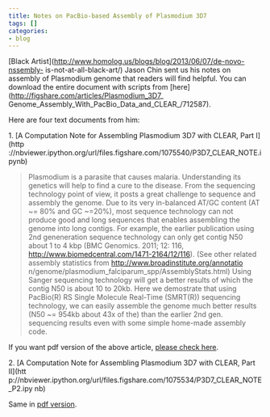 ```yaml
---
title: Notes on PacBio-based Assembly of Plasmodium 3D7
tags: []
categories:
- blog
---
```

[Black Artist](http://www.homolog.us/blogs/blog/2013/06/07/de-novo-nssembly-
is-not-at-all-black-art/) Jason Chin sent us his notes on assembly of
Plasmodium genome that readers will find helpful. You can download the entire
document with scripts from [here](http://figshare.com/articles/Plasmodium_3D7_
Genome_Assembly_With_PacBio_Data_and_CLEAR_/712587).
<!--more-->

Here are four text documents from him:

1\. [A Computation Note for Assembling Plasmodium 3D7 with CLEAR, Part I](http
://nbviewer.ipython.org/url/files.figshare.com/1075540/P3D7_CLEAR_NOTE.ipynb)

> Plasmodium is a parasite that causes malaria. Understanding its genetics
will help to find a cure to the disease. From the sequencing technology point
of view, it posts a great challenge to sequence and assembly the genome. Due
to its very in-balanced AT/GC content (AT ~= 80% and GC ~=20%), most sequence
technology can not produce good and long sequences that enables assembling the
genome into long contigs. For example, the earlier publication using 2nd
geneneration sequence technology can only get contig N50 about 1 to 4 kbp (BMC
Genomics. 2011; 12: 116, http://www.biomedcentral.com/1471-2164/12/116). (See
other related assembly statistics from http://www.broadinstitute.org/annotatio
n/genome/plasmodium_falciparum_spp/AssemblyStats.html) Using Sanger sequencing
technology will get a better results of which the contig N50 is about 10 to
20kb. Here we demostrate that using PacBio(R) RS Single Molecule Real-Time
(SMRT(R)) sequencing technology, we can easily assemble the genome much better
results (N50 ~= 954kb about 43x of the) than the earlier 2nd gen. sequencing
results even with some simple home-made assembly code.

If you want pdf version of the above article, [please check
here](http://files.figshare.com/1075538/P3D7_CLEAR_NOTE.pdf).

2\. [A Computation Note for Assembling Plasmodium 3D7 with CLEAR, Part II](htt
p://nbviewer.ipython.org/url/files.figshare.com/1075534/P3D7_CLEAR_NOTE_P2.ipy
nb)

Same in [pdf
version](http://files.figshare.com/1075538/P3D7_CLEAR_NOTE_P2.pdf).

